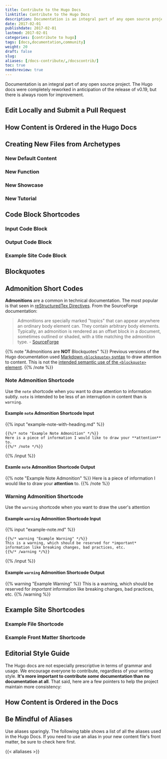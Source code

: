 ```yaml
---
title: Contribute to the Hugo Docs
linktitle: Contribute to the Hugo Docs
description: Documentation is an integral part of any open source project. The Hugo docs are as much a work in progress as the source it attempts to teach its users.
date: 2017-02-01
publishdate: 2017-02-01
lastmod: 2017-02-01
categories: [contribute to hugo]
tags: [docs,documentation,community]
weight: 20
draft: false
slug:
aliases: [/docs-contribute/,/docscontrib/]
toc: true
needsreview: true
---
```


Documentation is an integral part of any open source project. The Hugo docs were completely reworked in anticipation of the release of v0.19, but there is always room for improvement.

## Edit Locally and Submit a Pull Request

## How Content is Ordered in the Hugo Docs

## Creating New Files from Archetypes

### New Default Content

### New Function

### New Showcase

### New Tutorial

## Code Block Shortcodes

### Input Code Block

### Output Code Block

### Example Site Code Block

## Blockquotes



## Admonition Short Codes

**Admonitions** are a common in technical documentation. The most popular is that seen in [reStructuredTex Directives][sourceforge]. From the SourceForge documentation:

> Admonitions are specially marked "topics" that can appear anywhere an ordinary body element can. They contain arbitrary body elements. Typically, an admonition is rendered as an offset block in a document, sometimes outlined or shaded, with a title matching the admonition type. - [SourceForge][sourceforge]

{{% note "Admonitions are **NOT** Blockquotes" %}}
Previous versions of the Hugo documentation used [Markdown `<blockquote>` syntax](https://github.com/adam-p/markdown-here/wiki/Markdown-Cheatsheet#blockquotes) to draw attention to content. This is not the [intended semantic use of the `<blockquote>` element](http://html5doctor.com/cite-and-blockquote-reloaded/).
{{% /note %}}

### Note Admonition Shortcode

Use the `note` shortcode when you want to draw attention to information subtly. `note` is intended to be less of an interruption in content than is `warning`.

#### Example `note` Admonition Shortcode Input

{{% input "example-note-with-heading.md" %}}
```golang
{{%/* note "Example Note Admonition" */%}}
Here is a piece of information I would like to draw your **attention** to.
{{%/* /note */%}}
```
{{% /input %}}

#### Examle `note` Admonition Shortcode Output

{{% note "Example Note Admonition" %}}
Here is a piece of information I would like to draw your **attention** to.
{{% /note %}}

### Warning Admonition Shortcode

Use the `warning` shortcode when you want to draw the user's attention

#### Example `warning` Admonition Shortcode Input

{{% input "example-note.md" %}}
```golang
{{%/* warning "Example Warning" */%}}
This is a warning, which should be reserved for *important* information like breaking changes, bad practices, etc.
{{%/* /warning */%}}
```
{{% /input %}}

#### Example `warning` Admonition Shortcode Output

{{% warning "Example Warning" %}}
This is a warning, which should be reserved for *important* information like breaking changes, bad practices, etc.
{{% /warning %}}

## Example Site Shortcodes

### Example File Shortcode

### Example Front Matter Shortcode

## Editorial Style Guide

The Hugo docs are not especially prescriptive in terms of grammar and usage. We encourage everyone to contribute, regardless of your writing style. **It's more important to contribute *some* documentation than no documentation at all**. That said, here are a few pointers to help the project maintain more consistency:

## How Content is Ordered in the Docs


## Be Mindful of Aliases

Use aliases sparingly. The following table shows a list of all the aliases used in the Hugo Docs. If you need to use an alias in your new content file's front matter, be sure to check here first.

{{< allaliases >}}

[sourceforge]: http://docutils.sourceforge.net/docs/ref/rst/directives.html#admonitions